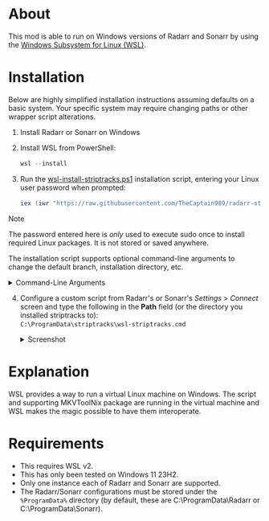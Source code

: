# About
This mod is able to run on Windows versions of Radarr and Sonarr by using the [Windows Subsystem for Linux (WSL)](https://learn.microsoft.com/en-us/windows/wsl/).

# Installation
Below are highly simplified installation instructions assuming defaults on a basic system.  Your specific system may require changing paths or other wrapper script alterations.

1. Install Radarr or Sonarr on Windows
2. Install WSL from PowerShell:

   ```powershell
   wsl --install
   ```

3. Run the [wsl-install-striptracks.ps1](./wsl-install-striptracks.ps1)
installation script, entering your Linux user password when prompted:

   ```powershell
   iex (iwr "https://raw.githubusercontent.com/TheCaptain989/radarr-striptracks/refs/heads/master/wsl/wsl-install-striptracks.ps1").Content
   ```

> [!NOTE]
> The password entered here is *only* used to execute sudo once to install required Linux packages.  It is not stored or saved anywhere.

   The installation script supports optional command-line arguments to change the default branch, installation directory, etc.

   <details>
   <summary>Command-Line Arguments</summary>

   Option|Argument|Description
   ---|---|---
   `-Password`|`<SecureString>`|Your WSL Linux user password.<br/>Must be a PowerShell `[SecureString]` data type.
   `-Directory`|`<path>`|Directory to install striptracks to<br/>Default: `C:\ProgramData\striptracks`
   `-Owner`|`<name>`|GitHub repository owner<br/>Default: `TheCaptain989`
   `-Repository`|`<name>`|GitHub repository name<br/>Default: `radarr-striptracks`
   `-Release`|`<string>`|GitHub branch of source code to download<br/>Default: `latest`
   `-GhApiRoot`|`<url>`|GitHub API root URL<br/>Default: `https://api.github.com`

   To pass command-line arguments to the script, you must download it and execute it in multiple separate steps.

   *Example Command-Line Argument Use*

   ```powershell
   # Step 1: Download the script
   Invoke-WebRequest "https://raw.githubusercontent.com/TheCaptain989/radarr-striptracks/refs/heads/master/wsl/wsl-install-striptracks.ps1" -OutFile wsl-install-striptracks.ps1
   # Step 2: Needed to run unsigned downloaded scripts
   Set-ExecutionPolicy RemoteSigned -Scope CurrentUser  
   # Step 3: Execute installation script.  Example option only.
   .\wsl-install-striptracks.ps1 -Directory "D:\striptracks"
   ```

   </details>

4. Configure a custom script from Radarr's or Sonarr's *Settings* > *Connect* screen and type the following in the **Path** field (or the directory you installed striptracks to):  
   `C:\ProgramData\striptracks\wsl-striptracks.cmd`  

   <details>
   <summary>Screenshot</summary>

   *New Custom Script Example*  
   ![wsl custom script](wsl-custom-script.png "New Custom Script")

   <detials>

# Explanation
WSL provides a way to run a virtual Linux machine on Windows.  The script and supporting MKVToolNix package are running in the virtual machine
and WSL makes the magic possible to have them interoperate.

# Requirements
- This requires WSL v2.
- This has only been tested on Windows 11 23H2.
- Only one instance each of Radarr and Sonarr are supported.
- The Radarr/Sonarr configurations must be stored under the `%ProgramData%` directory (by default, these are C:\ProgramData\Radarr or C:\ProgramData\Sonarr).
